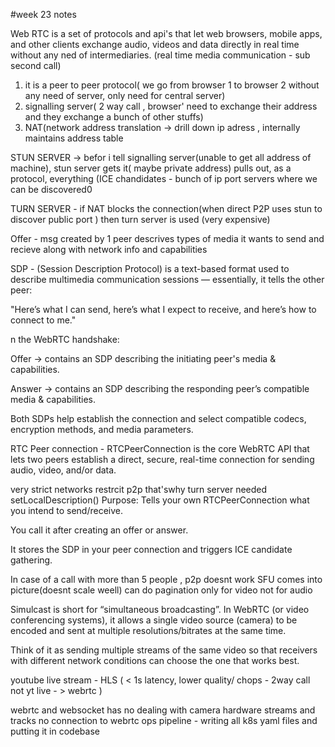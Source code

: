 #week 23 notes

Web RTC is a set of protocols and api's that let web browsers, mobile apps, and other clients exchange audio, videos and data directly in real time without any ned of intermediaries. (real time media communication - sub second call)
1) it is a peer to peer protocol( we go from browser 1 to browser 2 without any need of server, only need for central server)
2) signalling server( 2 way call , browser' need to exchange their address and they exchange a bunch of other stuffs)
3) NAT(network address translation -> drill down ip adress , internally maintains address table 

STUN SERVER -> befor i tell signalling server(unable to get all address of machine), stun server gets it( maybe private address) pulls out, as a protocol, everything (ICE chandidates - bunch of ip port servers where we can be discovered0


TURN SERVER - if NAT blocks the connection(when direct P2P uses stun to discover public port ) then turn server is used (very expensive)

Offer - msg created by 1 peer descrives types of media it wants to send and recieve along with network info and capabilities

SDP -  (Session Description Protocol) is a text-based format used to describe multimedia communication sessions — essentially, it tells the other peer:

"Here’s what I can send, here’s what I expect to receive, and here’s how to connect to me."

n the WebRTC handshake:

Offer → contains an SDP describing the initiating peer's media & capabilities.

Answer → contains an SDP describing the responding peer’s compatible media & capabilities.

Both SDPs help establish the connection and select compatible codecs, encryption methods, and media parameters.

RTC Peer connection - RTCPeerConnection is the core WebRTC API that lets two peers establish a direct, secure, real-time connection for sending audio, video, and/or data.

very strict networks restrcit p2p that'swhy turn server needed
setLocalDescription()
Purpose: Tells your own RTCPeerConnection what you intend to send/receive.

You call it after creating an offer or answer.

It stores the SDP in your peer connection and triggers ICE candidate gathering.


In case of a call with more than 5 people , p2p doesnt work SFU comes into picture(doesnt scale weell)
can do pagination only for video not for audio

Simulcast is short for “simultaneous broadcasting”. In WebRTC (or video conferencing systems), it allows a single video source (camera) to be encoded and sent at multiple resolutions/bitrates at the same time.

Think of it as sending multiple streams of the same video so that receivers with different network conditions can choose the one that works best.

youtube live stream - HLS ( < 1s latency, lower quality/ chops - 2way call not yt live - > webrtc  )

webrtc and websocket has no dealing with camera hardware
streams and tracks no connection to webrtc
ops pipeline - writing all k8s yaml files and putting it in codebase